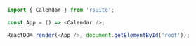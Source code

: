 <!--start-code-->

```js
import { Calendar } from 'rsuite';

const App = () => <Calendar />;

ReactDOM.render(<App />, document.getElementById('root'));
```

<!--end-code-->
